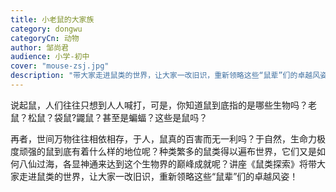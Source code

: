 ```yaml
---
title: 小老鼠的大家族
category: dongwu
categoryCn: 动物
author: 邹尚君
audience: 小学-初中
cover: "mouse-zsj.jpg"
description: "带大家走进鼠类的世界，让大家一改旧识，重新领略这些“鼠辈”们的卓越风姿"
---
```


说起鼠，人们往往只想到人人喊打，可是，你知道鼠到底指的是哪些生物吗？老鼠？松鼠？袋鼠?鼹鼠？甚至是蝙蝠？这些是鼠吗？
<!--more-->
再者，世间万物往往相依相存，于人，鼠真的百害而无一利吗？于自然，生命力极度顽强的鼠到底有着什么样的地位呢？种类繁多的鼠类得以遍布世界，它们又是如何八仙过海，各显神通来达到这个生物界的巅峰成就呢？讲座《鼠类探索》将带大家走进鼠类的世界，让大家一改旧识，重新领略这些“鼠辈”们的卓越风姿！